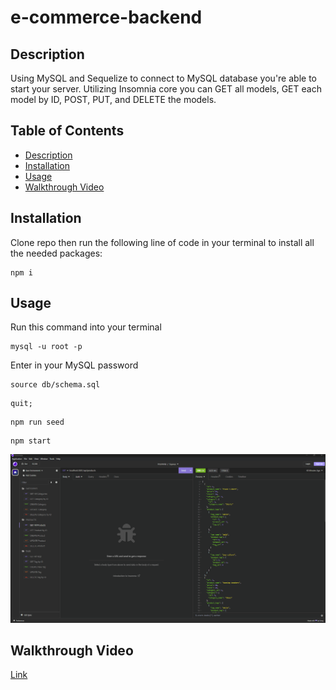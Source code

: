 # e-commerce-backend

## Description

Using MySQL and Sequelize to connect to MySQL database you're able to start your server. Utilizing Insomnia core you can GET all models, GET each model by ID, POST, PUT, and DELETE the models.  

## Table of Contents

* [Description](#description)
* [Installation](#installation)
* [Usage](#usage)
* [Walkthrough Video](#walkthrough-video)

## Installation

Clone repo then run the following line of code in your terminal to install all the needed packages:
```
npm i
```

## Usage
Run this command into your terminal

```
mysql -u root -p
```
Enter in your MySQL password 
```
source db/schema.sql
```

```
quit;
```

```
npm run seed
```

```
npm start
```

![](./images/e-commerce-backend-usage.gif)
## Walkthrough Video

[Link](https://drive.google.com/file/d/1_73ZGfYqZGVMRuduBS5ZInO3rEaJYk_o/view)